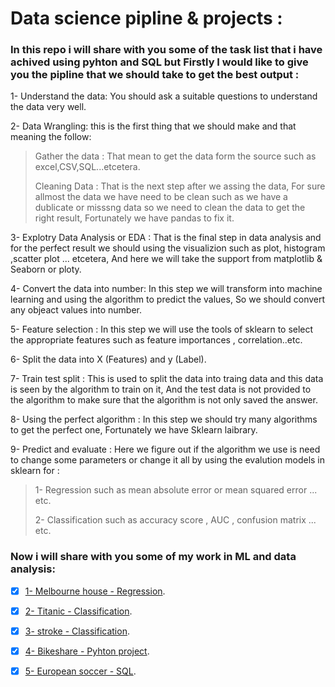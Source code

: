 # Data science pipline & projects :

### In this repo i will share with you some of the task list that i have achived using pyhton and SQL but Firstly I would like to give you the pipline that we should take to get the best output :

1- Understand the data: You should ask a suitable questions to understand the data very well.

2- Data Wrangling: this is the first thing that we should make and that meaning the follow:
> Gather the data : That mean to get the data form the source such as excel,CSV,SQL...etcetera.
> 
> Cleaning Data : That is the next step after we assing the data, For sure allmost the data we have need to be clean such as we have a dublicate or misssng data so we need to clean the data to get the right result, Fortunately we have pandas to fix it.
 
3- Explotry Data Analysis or EDA : That is the final step in data analysis and for the perfect result we should using the visualizion such as plot, histogram ,scatter plot ... etcetera, And here we will take the support from matplotlib & Seaborn or ploty.

4- Convert the data into number: In this step we will transform into machine learning and using the algorithm to predict the values, So we should convert any objeact values into number.

5- Feature selection : In this step we will use the tools of sklearn to select the appropriate features such as feature importances , correlation..etc.

6- Split the data into X (Features) and y (Label).

7- Train test split : This is used to split the data into traing data and this data is seen by the algorithm to train on it, And the test data is not provided to the algorithm to make sure that the algorithm is not only saved the answer.

8- Using the perfect algorithm : In this step we should try many algorithms to get the perfect one, Fortunately we have Sklearn laibrary.

9- Predict and evaluate : Here we figure out if the algorithm we use is need to change some parameters or change it all by using the evalution models in sklearn for :
> 1- Regression such as mean absolute error or mean squared error ... etc.
> 
> 2- Classification such as accuracy score , AUC , confusion matrix ... etc.

### Now i will share with you some of my work in ML and data analysis:

- [x] [1- Melbourne house - Regression](https://github.com/MohamedTahaOuf/Data-Science-Pipeline-Tasks/blob/main/Data/1-%20melbourne-house-gridsearchcv-randomforestregressor.ipynb).

- [x] [2- Titanic - Classification](https://github.com/MohamedTahaOuf/Data-Science-Pipeline-Tasks/blob/main/Data/2-%20titanic-eda-ml.ipynb).

- [x] [3- stroke - Classification](https://github.com/MohamedTahaOuf/Data-Science-Pipeline-Tasks/blob/main/Data/3-%20stroke-database.ipynb).

- [x] [4- Bikeshare - Pyhton project](https://github.com/MohamedTahaOuf/Data-Science-Pipeline-Tasks/blob/main/Data/4-%20bikeshare%20-%20Udacity.ipynb).

- [x] [5- European soccer - SQL](https://github.com/MohamedTahaOuf/Data-Science-Pipeline-Tasks/blob/main/Data/5-%20European%20soccer-SQL.ipynb).
